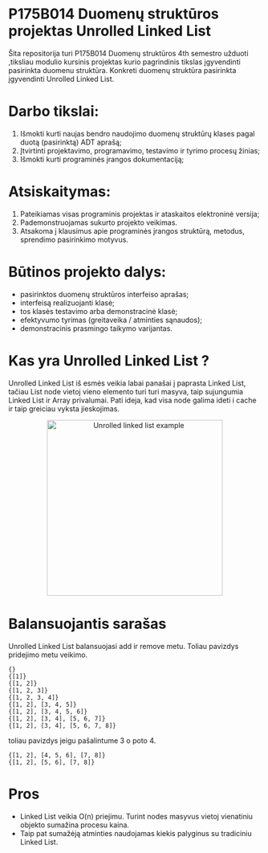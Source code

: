# P175B014 Duomenų struktūros projektas Unrolled Linked List
 
Šita repositorija turi P175B014 Duomenų struktūros 4th semestro užduoti ,tiksliau modulio kursinis projektas kurio pagrindinis tikslas įgyvendinti pasirinkta duomenu struktūra. Konkreti duomenų struktūra pasirinkta įgyvendinti Unrolled Linked List.

# Darbo tikslai:

1. Išmokti kurti naujas bendro naudojimo duomenų struktūrų klases pagal duotą (pasirinktą) ADT aprašą;
2. Įtvirtinti projektavimo, programavimo, testavimo ir tyrimo procesų žinias;
3. Išmokti kurti programinės įrangos dokumentaciją;

# Atsiskaitymas:

1. Pateikiamas visas programinis projektas ir ataskaitos elektroninė versija;
2. Pademonstruojamas sukurto projekto veikimas.
3. Atsakoma į klausimus apie programinės įrangos struktūrą, metodus, sprendimo pasirinkimo motyvus.

# Būtinos projekto dalys:

- pasirinktos duomenų struktūros interfeiso aprašas;
- interfeisą realizuojanti klasė;
- tos klasės testavimo arba demonstracinė klasė;
- efektyvumo tyrimas (greitaveika / atminties sąnaudos);
- demonstracinis prasmingo taikymo varijantas.

# Kas yra Unrolled Linked List ?

Unrolled Linked List iš esmės veikia labai panašai į paprasta Linked List, tačiau List node vietoj vieno elemento turi turi masyva, taip sujungumia Linked List ir Array privalumai. Pati ideja, kad visa node galima ideti i cache ir taip greiciau vyksta jieskojimas.
<p align="center">
  <img src="https://upload.wikimedia.org/wikipedia/commons/1/16/Unrolled_linked_lists_%281-8%29.PNG" width="350" title="Unrolled linked list example">
</p>

# Balansuojantis sarašas

Unrolled Linked List balansuojasi add ir remove metu. Toliau pavizdys pridejimo metu veikimo.
```
{}
{[1]}
{[1, 2]}
{[1, 2, 3]}
{[1, 2, 3, 4]}
{[1, 2], [3, 4, 5]}
{[1, 2], [3, 4, 5, 6]}
{[1, 2], [3, 4], [5, 6, 7]}
{[1, 2], [3, 4], [5, 6, 7, 8]}
```

toliau pavizdys jeigu pašalintume 3 o poto 4.

```
{[1, 2], [4, 5, 6], [7, 8]}
{[1, 2], [5, 6], [7, 8]}
```


# Pros

- Linked List veikia O(n) priejimu. Turint nodes masyvus vietoj vienatiniu objekto sumažina procesu kaina.
- Taip pat sumažėją atminties naudojamas kiekis palyginus su tradiciniu Linked List.

